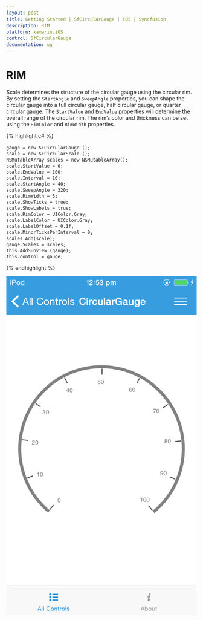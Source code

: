 ```yaml
---
layout: post
title: Getting Started | SfCircularGauge | iOS | Syncfusion
description: RIM
platform: xamarin.iOS
control: SfCircularGauge
documentation: ug
---
```


# RIM

Scale determines the structure of the circular gauge using the circular rim. By setting the `StartAngle` and `SweepAngle` properties, you can shape the circular gauge into a full circular gauge, half circular gauge, or quarter circular gauge.
The `StartValue` and `EndValue` properties will determine the overall range of the circular rim. The rim’s color and thickness can be set using the `RimColor` and `RimWidth` properties.

{% highlight c# %}

    gauge = new SFCircularGauge ();
    scale = new SFCircularScale ();
    NSMutableArray scales = new NSMutableArray();
    scale.StartValue = 0;
    scale.EndValue = 100;
    scale.Interval = 10;
    scale.StartAngle = 40;
    scale.SweepAngle = 320;
    scale.RimWidth = 5;
    scale.ShowTicks = true;
    scale.ShowLabels = true;
    scale.RimColor = UIColor.Gray;
    scale.LabelColor = UIColor.Gray;
    scale.LabelOffset = 0.1f;
    scale.MinorTicksPerInterval = 0;
    scales.Add(scale);
    gauge.Scales = scales;
    this.AddSubview (gauge);
    this.control = gauge;

{% endhighlight %}

![](iOS_Images/Rim.png)
